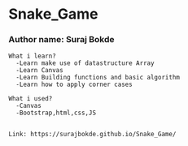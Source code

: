 # Snake_Game

###    Author name: Suraj Bokde
        
    What i learn?
      -Learn make use of datastructure Array
      -Learn Canvas 
      -Learn Building functions and basic algorithm
      -Learn how to apply corner cases 

    What i used?
      -Canvas
      -Bootstrap,html,css,JS
    
    
    Link: https://surajbokde.github.io/Snake_Game/
      
